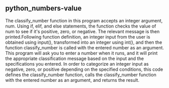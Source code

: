 ## python_numbers-value

The classify_number function in this program accepts an integer argument, num. Using if, elif, and else statements, the function checks 
the value of num to see if it's positive, zero, or negative. The relevant message is then printed.Following function definition, an integer
input from the user is obtained using input(), transformed into an integer using int(), and then the function classify_number is called with the 
entered number as an argument. This program will ask you to enter a number when it runs, and it will print the appropriate classification message
based on the input and the specifications you entered. 
In order to categorize an integer input as negative, zero, or positive depending on the specified conditions, this code defines the 
classify_number function, calls the classify_number function with the entered number as an argument, and returns the result.   
